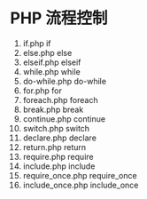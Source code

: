 # PHP 流程控制

1. if.php if
2. else.php else
3. elseif.php elseif
4. while.php while
5. do-while.php do-while
6. for.php for
7. foreach.php foreach
8. break.php break
9. continue.php continue
10. switch.php switch
11. declare.php declare
12. return.php return
13. require.php require
14. include.php include
15. require_once.php require_once
16. include_once.php include_once

